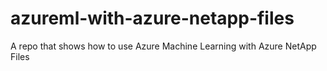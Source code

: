 # azureml-with-azure-netapp-files
A repo that shows how to use Azure Machine Learning with Azure NetApp Files

